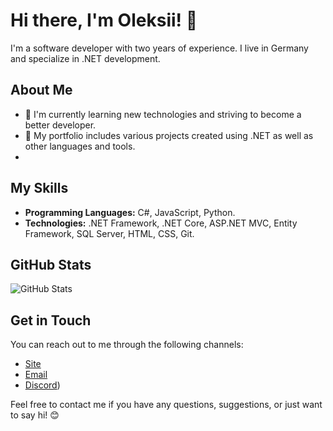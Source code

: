 # Hi there, I'm Oleksii! 👋

I'm a software developer with two years of experience. I live in Germany and specialize in .NET development.

## About Me

- 🌱 I'm currently learning new technologies and striving to become a better developer.
- 🔭 My portfolio includes various projects created using .NET as well as other languages and tools.
- 
## My Skills

- **Programming Languages:** C#, JavaScript, Python.
- **Technologies:** .NET Framework, .NET Core, ASP.NET MVC, Entity Framework, SQL Server, HTML, CSS, Git.

## GitHub Stats

![GitHub Stats](https://github-readme-stats.vercel.app/api?username=zont1k&show_icons=true)

## Get in Touch

You can reach out to me through the following channels:

- [Site](https://zont1k.cc/)
- [Email](oleksiizotov06@gmail.com)
- [Discord](https://discord.com/users/564380749873152004))

Feel free to contact me if you have any questions, suggestions, or just want to say hi! 😊
